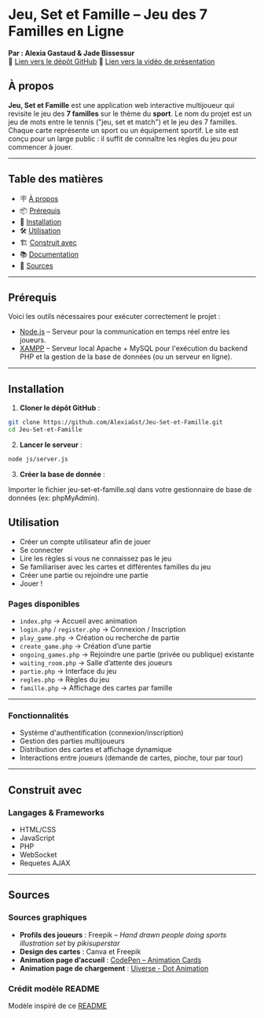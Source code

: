 # Jeu, Set et Famille – Jeu des 7 Familles en Ligne


**Par : Alexia Gastaud & Jade Bissessur**  
🔗 [Lien vers le dépôt GitHub](https://github.com/AlexiaGst/Jeu-Set-et-Famille)
🔗 [Lien vers la vidéo de présentation](https://youtu.be/roGdibgyaZ4)

## À propos


**Jeu, Set et Famille** est une application web interactive multijoueur qui revisite le jeu des **7 familles** sur le thème du **sport**. Le nom du projet est un jeu de mots entre le tennis ("jeu, set et match") et le jeu des 7 familles.  
Chaque carte représente un sport ou un équipement sportif. Le site est conçu pour un large public : il suffit de connaître les règles du jeu pour commencer à jouer.




---


## Table des matières


- 🪧 [À propos](#à-propos)
- 📦 [Prérequis](#prérequis)
- 🚀 [Installation](#installation)
- 🛠️ [Utilisation](#utilisation)
- 🏗️ [Construit avec](#construit-avec)
- 📚 [Documentation](#documentation)
- 📝 [Sources](#sources)


---


## Prérequis


Voici les outils nécessaires pour exécuter correctement le projet :


- [Node.js](https://nodejs.org/) – Serveur pour la communication en temps réel entre les joueurs.
- [XAMPP](https://www.apachefriends.org/fr/index.html) – Serveur local Apache + MySQL pour l'exécution du backend PHP et la gestion de la base de données (ou un serveur en ligne).


---


##  Installation


1. **Cloner le dépôt GitHub** :


```bash
git clone https://github.com/AlexiaGst/Jeu-Set-et-Famille.git
cd Jeu-Set-et-Famille
```

2. **Lancer le serveur** :

```bash
node js/server.js
```

3. **Créer la base de donnée** :


Importer le fichier jeu-set-et-famille.sql dans votre gestionnaire de base de données (ex: phpMyAdmin).

## Utilisation

- Créer un compte utilisateur afin de jouer
- Se connecter 
- Lire les règles si vous ne connaissez pas le jeu
- Se familiariser avec les cartes et différentes familles du jeu
- Créer une partie ou rejoindre une partie 
- Jouer !

### Pages disponibles

- `index.php` → Accueil avec animation  
- `login.php` / `register.php` → Connexion / Inscription  
- `play_game.php` → Création ou recherche de partie  
- `create_game.php` → Création d’une partie  
- `ongoing_games.php` → Rejoindre une partie (privée ou publique) existante  
- `waiting_room.php` → Salle d’attente des joueurs  
- `partie.php` → Interface du jeu  
- `regles.php` → Règles du jeu  
- `famille.php` → Affichage des cartes par famille 

---

### Fonctionnalités

- Système d'authentification (connexion/inscription)  
- Gestion des parties multijoueurs  
- Distribution des cartes et affichage dynamique  
- Interactions entre joueurs (demande de cartes, pioche, tour par tour)

---

## Construit avec

### Langages & Frameworks

- HTML/CSS  
- JavaScript  
- PHP  
- WebSocket
- Requetes AJAX

---

## Sources

### Sources graphiques

- **Profils des joueurs** : Freepik – *Hand drawn people doing sports illustration set* by *pikisuperstar*  
- **Design des cartes** : Canva et Freepik  
- **Animation page d’accueil** : [CodePen – Animation Cards](https://codepen.io/waseem-polus/pen/NWLVzwb)
- **Animation page de chargement** : [Uiverse - Dot Animation](https://uiverse.io/Shoh2008/loud-warthog-69)

### Crédit modèle README

Modèle inspiré de ce [README](https://gist.github.com/marc-gavanier/8e2a2a14a888deb80978373e51682bfb)


